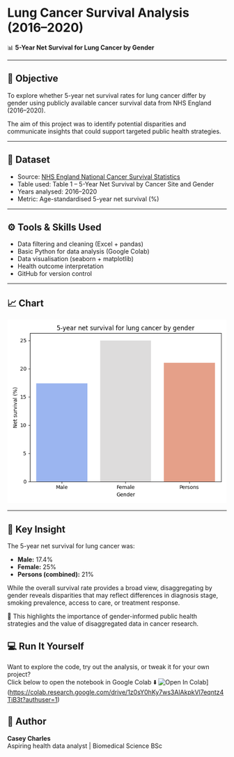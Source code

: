 # Lung Cancer Survival Analysis (2016–2020)

📊 **5-Year Net Survival for Lung Cancer by Gender**

---

## 🧠 Objective

To explore whether 5-year net survival rates for lung cancer differ by gender using publicly available cancer survival data from NHS England (2016–2020).

The aim of this project was to identify potential disparities and communicate insights that could support targeted public health strategies.

---

## 📁 Dataset

- Source: [NHS England National Cancer Survival Statistics](https://www.cancerdata.nhs.uk/)
- Table used: Table 1 – 5-Year Net Survival by Cancer Site and Gender
- Years analysed: 2016–2020
- Metric: Age-standardised 5-year net survival (%)

---

## ⚙️ Tools & Skills Used

- Data filtering and cleaning (Excel + pandas)
- Basic Python for data analysis (Google Colab)
- Data visualisation (seaborn + matplotlib)
- Health outcome interpretation
- GitHub for version control

---

## 📈 Chart

![Lung Cancer Chart](lung_cancer_survival_by_gender.png)

---

## 💬 Key Insight

The 5-year net survival for lung cancer was:
- **Male:** 17.4%  
- **Female:** 25%  
- **Persons (combined):** 21%

While the overall survival rate provides a broad view, disaggregating by gender reveals disparities that may reflect differences in diagnosis stage, smoking prevalence, access to care, or treatment response.

📌 This highlights the importance of gender-informed public health strategies and the value of disaggregated data in cancer research.

## 💻 Run It Yourself

Want to explore the code, try out the analysis, or tweak it for your own project?  
Click below to open the notebook in Google Colab ⬇️
![Open In Colab](https://colab.research.google.com/assets/colab-badge.svg)](https://colab.research.google.com/drive/1z0sY0hKy7ws3AlAkpkVl7eqntz4TiB3t?authuser=1)

## 📎 Author

**Casey Charles**  
Aspiring health data analyst | Biomedical Science BSc  
